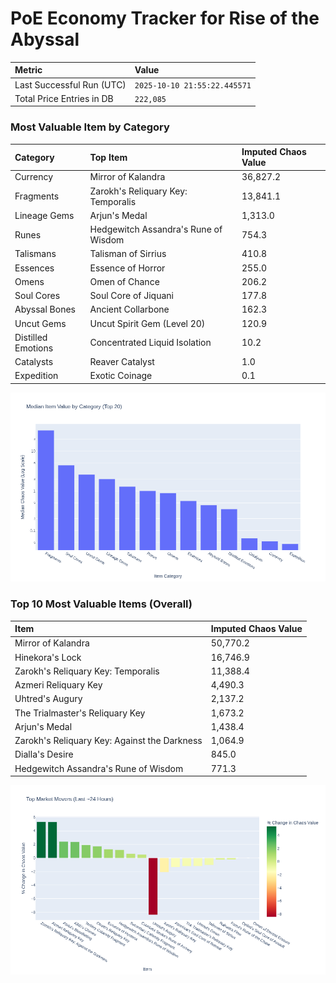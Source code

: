 # PoE Economy Tracker for Rise of the Abyssal

<!-- START_MAINTENANCE -->
| Metric | Value |
|:---|:---|
| Last Successful Run (UTC) | `2025-10-10 21:55:22.445571` |
| Total Price Entries in DB | `222,085` |

<!-- END_MAINTENANCE -->

<!-- START_DATAFRAME_DEBUG -->
<!-- END_DATAFRAME_DEBUG -->

<!-- START_CATEGORY_ANALYSIS -->
### Most Valuable Item by Category
| Category | Top Item | Imputed Chaos Value |
| :--- | :--- | :--- |
| Currency | Mirror of Kalandra | 36,827.2 |
| Fragments | Zarokh's Reliquary Key: Temporalis | 13,841.1 |
| Lineage Gems | Arjun's Medal | 1,313.0 |
| Runes | Hedgewitch Assandra's Rune of Wisdom | 754.3 |
| Talismans | Talisman of Sirrius | 410.8 |
| Essences | Essence of Horror | 255.0 |
| Omens | Omen of Chance | 206.2 |
| Soul Cores | Soul Core of Jiquani | 177.8 |
| Abyssal Bones | Ancient Collarbone | 162.3 |
| Uncut Gems | Uncut Spirit Gem (Level 20) | 120.9 |
| Distilled Emotions | Concentrated Liquid Isolation | 10.2 |
| Catalysts | Reaver Catalyst | 1.0 |
| Expedition | Exotic Coinage | 0.1 |


![Category Analysis Chart](charts/category_analysis.png)
<!-- END_ANALYSIS -->

<!-- START_ANALYSIS -->
### Top 10 Most Valuable Items (Overall)
| Item | Imputed Chaos Value |
| :--- | :--- |
| Mirror of Kalandra | 50,770.2 |
| Hinekora's Lock | 16,746.9 |
| Zarokh's Reliquary Key: Temporalis | 11,388.4 |
| Azmeri Reliquary Key | 4,490.3 |
| Uhtred's Augury | 2,137.2 |
| The Trialmaster's Reliquary Key | 1,673.2 |
| Arjun's Medal | 1,438.4 |
| Zarokh's Reliquary Key: Against the Darkness | 1,064.9 |
| Dialla's Desire | 845.0 |
| Hedgewitch Assandra's Rune of Wisdom | 771.3 |


![Market Movers Chart](charts/market_movers.png)
<!-- END_ANALYSIS -->
